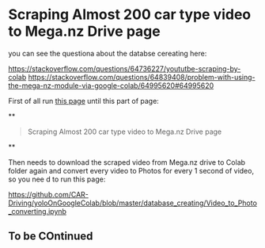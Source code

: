 


# Scraping Almost 200 car type video to Mega.nz Drive page
you can see the questiona about the databse cereating here:

https://stackoverflow.com/questions/64736227/yoututbe-scraping-by-colab
https://stackoverflow.com/questions/64839408/problem-with-using-the-mega-nz-module-via-google-colab/64995620#64995620


First of all run [this page](https://github.com/CAR-Driving/yoloOnGoogleColab/blob/master/database_creating/Yoututbe_scraping_by_colab_Uplaod_to_mega_final_working.ipynb) until this part of page:

**

> Scraping Almost 200 car type video to Mega.nz Drive page

**

Then needs to download the scraped video from Mega.nz drive to Colab folder again and convert every video to Photos for every 1 second of video, so you nee d to run this page:

https://github.com/CAR-Driving/yoloOnGoogleColab/blob/master/database_creating/Video_to_Photo_converting.ipynb


## To be COntinued
